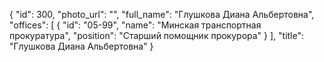 {
    "id": 300,
    "photo_url": "",
    "full_name": "Глушкова Диана Альбертовна",
    "offices": [
        {
            "id": "05-99",
            "name": "Минская транспортная прокуратура",
            "position": "Старший помощник прокурора"
        }
    ],
    "title": "Глушкова Диана Альбертовна"
}